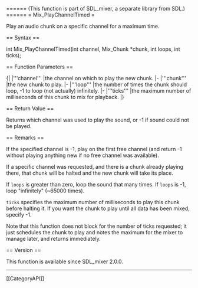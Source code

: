 ====== (This function is part of SDL_mixer, a separate library from SDL.) ======
= Mix_PlayChannelTimed =

Play an audio chunk on a specific channel for a maximum time.

== Syntax ==

<syntaxhighlight lang='c'>
int Mix_PlayChannelTimed(int channel, Mix_Chunk *chunk, int loops, int ticks);
</syntaxhighlight>

== Function Parameters ==

{|
|'''channel'''
|the channel on which to play the new chunk.
|-
|'''chunk'''
|the new chunk to play.
|-
|'''loop'''
|the number of times the chunk should loop, -1 to loop (not actually) infinitely.
|-
|'''ticks'''
|the maximum number of milliseconds of this chunk to mix for playback.
|}

== Return Value ==

Returns which channel was used to play the sound, or -1 if sound could not
be played.

== Remarks ==

If the specified channel is -1, play on the first free channel (and return
-1 without playing anything new if no free channel was available).

If a specific channel was requested, and there is a chunk already playing
there, that chunk will be halted and the new chunk will take its place.

If <code>loops</code> is greater than zero, loop the sound that many times.
If <code>loops</code> is -1, loop "infinitely" (~65000 times).

<code>ticks</code> specifies the maximum number of milliseconds to play
this chunk before halting it. If you want the chunk to play until all data
has been mixed, specify -1.

Note that this function does not block for the number of ticks requested;
it just schedules the chunk to play and notes the maximum for the mixer to
manage later, and returns immediately.

== Version ==

This function is available since SDL_mixer 2.0.0.

----
[[CategoryAPI]]


